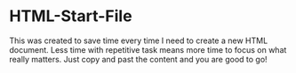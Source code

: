# HTML-Start-File
This was created to save time every time I need to create a new HTML document.
Less time with repetitive task means more time to focus on what really matters.
Just copy and past the content and you are good to go!
